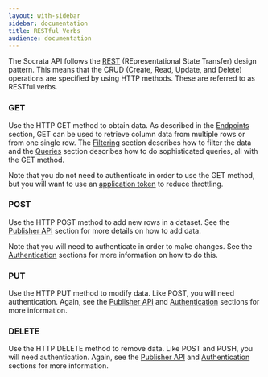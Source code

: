 ```yaml
---
layout: with-sidebar
sidebar: documentation 
title: RESTful Verbs
audience: documentation
---
```


The Socrata API follows the [REST](http://en.wikipedia.org/wiki/Representational_state_transfer) (REpresentational State Transfer) design pattern. This means that the CRUD (Create, Read, Update, and Delete) operations are specified by using HTTP methods. These are referred to as RESTful verbs.

### GET

Use the HTTP GET method to obtain data. As described in the [Endpoints](/docs/endpoints.html) section, GET can be used to retrieve column data from multiple rows or from one single row. The [Filtering](/docs/filtering.html) section describes how to filter the data and the [Queries](/docs/queries/) section describes how to do sophisticated queries, all with the GET method. 

Note that you do not need to authenticate in order to use the GET method, but you will want to use an [application token](/docs/app-tokens.html) to reduce throttling.

### POST

Use the HTTP POST method to add new rows in a dataset. See the [Publisher API](/publishers/getting-started.html) section for more details on how to add data.

Note that you will need to authenticate in order to make changes. See the [Authentication](/docs/authentication.html) sections for more information on how to do this.

### PUT

Use the HTTP PUT method to modify data. Like POST, you will need authentication. Again, see the [Publisher API](/publishers/getting-started.html) and [Authentication](/docs/authentication.html) sections for more information.

### DELETE

Use the HTTP DELETE method to remove data. Like POST and PUSH, you will need authentication. Again, see the [Publisher API](/publishers/getting-started.html) and [Authentication](/docs/authentication.html) sections for more information.
